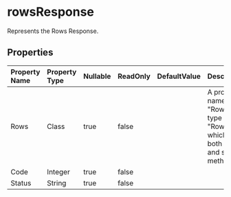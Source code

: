 # **rowsResponse**

Represents the Rows Response. 

## **Properties**

| Property Name | Property Type | Nullable |  ReadOnly | DefaultValue | Description | 
| :- | :- | :- |:- |  :- | :- |
|Rows|Class|true|false |  |A property named "Rows" of type "Rows" which has both getter and setter methods.|
|Code|Integer|true|false |  ||
|Status|String|true|false |  ||

